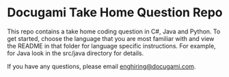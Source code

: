 # Docugami Take Home Question Repo
This repo contains a take home coding question in C#, Java and Python. To get started, choose the language that you are most familiar with and view the README in that folder for language specific instructions. For example, for Java look in the src/java directory for details.

If you have any questions, please email enghiring@docugami.com.
